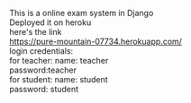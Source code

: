 This is a online exam system in Django\
Deployed it on heroku\
here's the link\
https://pure-mountain-07734.herokuapp.com/ \
login credentials:\
for teacher: name: teacher\
             password:teacher\
for student: name: student\
             password: student
